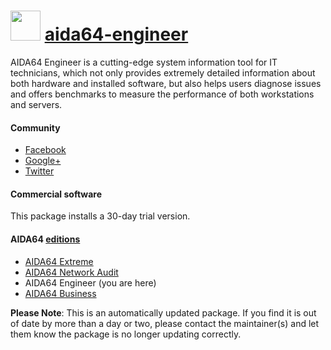 ﻿# <img src="https://cdn.jsdelivr.net/gh/mkevenaar/chocolatey-packages@4f65c53f100b466115e14fce7f20c8ae3a0cc838/icons/aida64-engineer.png" width="48" height="48"/> [aida64-engineer](https://chocolatey.org/packages/aida64-engineer)

AIDA64 Engineer is a cutting-edge system information tool for IT technicians, which not only provides extremely detailed information about both hardware and installed software, but also helps users diagnose issues and offers benchmarks to measure the performance of both workstations and servers.

#### Community
* [Facebook](https://www.facebook.com/AIDA64)
* [Google+](https://plus.google.com/+aida64)
* [Twitter](https://twitter.com/FinalWire)

#### Commercial software
This package installs a 30-day trial version.

#### AIDA64 [editions](http://www.aida64.com/compare-aida64-features)
* [AIDA64 Extreme](https://chocolatey.org/packages/aida64-extreme)
* [AIDA64 Network Audit](https://chocolatey.org/packages/aida64-networkaudit)
* AIDA64 Engineer (you are here)
* [AIDA64 Business](https://chocolatey.org/packages/aida64-business)

**Please Note**: This is an automatically updated package. If you find it is
out of date by more than a day or two, please contact the maintainer(s) and
let them know the package is no longer updating correctly.
